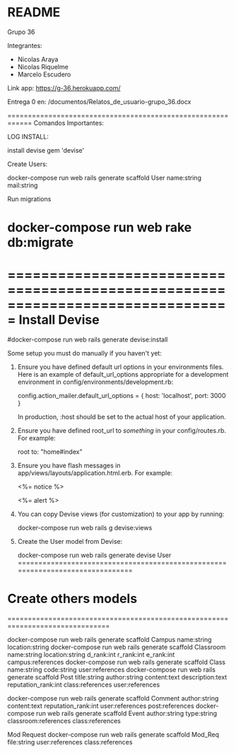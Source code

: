 # README

Grupo 36

Integrantes:
- Nicolas Araya
- Nicolas Riquelme
- Marcelo Escudero

Link app: https://g-36.herokuapp.com/

Entrega 0 en: /documentos/Relatos_de_usuario-grupo_36.docx

============================================================
Comandos Importantes:

LOG INSTALL:

install devise <!-- Se agrega a Gemfile -->
gem 'devise'

Create Users:

docker-compose run web rails generate scaffold User name:string mail:string

Run migrations
# docker-compose run web rake db:migrate

===============================================================================
Install Devise
===============================================================================

#docker-compose run web rails generate devise:install

Some setup you must do manually if you haven't yet:

  1. Ensure you have defined default url options in your environments files. Here
     is an example of default_url_options appropriate for a development environment
     in config/environments/development.rb:

       config.action_mailer.default_url_options = { host: 'localhost', port: 3000 }

     In production, :host should be set to the actual host of your application.

  2. Ensure you have defined root_url to *something* in your config/routes.rb.
     For example:

       root to: "home#index"

  3. Ensure you have flash messages in app/views/layouts/application.html.erb.
     For example:

       <p class="notice"><%= notice %></p>
       <p class="alert"><%= alert %></p>

  4. You can copy Devise views (for customization) to your app by running:

       docker-compose run web rails g devise:views
  5. Create the User model from Devise:

       docker-compose run web rails generate devise User
===============================================================================
# Create others models
===============================================================================

docker-compose run web rails generate scaffold Campus name:string location:string
docker-compose run web rails generate scaffold Classroom name:string location:string d_rank:int r_rank:int e_rank:int campus:references
docker-compose run web rails generate scaffold Class name:string code:string user:references
docker-compose run web rails generate scaffold Post title:string author:string content:text description:text reputation_rank:int class:references user:references

docker-compose run web rails generate scaffold Comment author:string content:text reputation_rank:int user:references post:references
docker-compose run web rails generate scaffold Event author:string type:string classroom:references class:references

Mod Request
docker-compose run web rails generate scaffold Mod_Req file:string user:references class:references